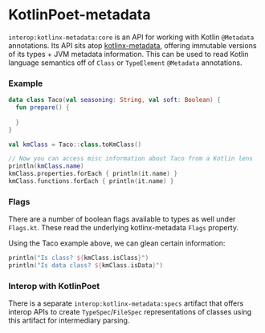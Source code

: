 KotlinPoet-metadata
===================

`interop:kotlinx-metadata:core` is an API for working with Kotlin `@Metadata` annotations. Its API 
sits atop [kotlinx-metadata](https://github.com/JetBrains/kotlin/tree/master/libraries/kotlinx-metadata/jvm), 
offering immutable versions of its types + JVM metadata information. This can be used to read 
Kotlin language semantics off of `Class` or `TypeElement` `@Metadata` annotations.

### Example

```kotlin
data class Taco(val seasoning: String, val soft: Boolean) {
  fun prepare() {
    
  }
}

val kmClass = Taco::class.toKmClass()

// Now you can access misc information about Taco from a Kotlin lens
println(kmClass.name)
kmClass.properties.forEach { println(it.name) }
kmClass.functions.forEach { println(it.name) }
```

### Flags

There are a number of boolean flags available to types as well under `Flags.kt`. These read the 
underlying kotlinx-metadata `Flags` property.

Using the Taco example above, we can glean certain information:

```kotlin
println("Is class? ${kmClass.isClass}")
println("Is data class? ${kmClass.isData}")
```

### Interop with KotlinPoet

There is a separate `interop:kotlinx-metadata:specs` artifact that offers interop APIs to create 
`TypeSpec`/`FileSpec` representations of classes using this artifact for intermediary parsing.
